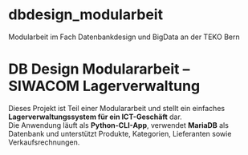 # dbdesign_modularbeit
Modularbeit im Fach Datenbankdesign und BigData an der TEKO Bern

# DB Design Modulararbeit – SIWACOM Lagerverwaltung

Dieses Projekt ist Teil einer Modulararbeit und stellt ein einfaches **Lagerverwaltungssystem für ein ICT-Geschäft** dar.  
Die Anwendung läuft als **Python-CLI-App**, verwendet **MariaDB** als Datenbank und unterstützt Produkte, Kategorien, Lieferanten sowie Verkaufsrechnungen.

